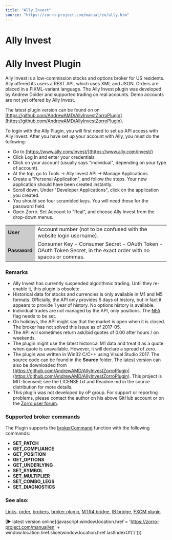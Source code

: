 ```yaml
---
title: "Ally Invest"
source: "https://zorro-project.com/manual/en/ally.htm"
---
```


# Ally Invest

# Ally Invest Plugin

Ally Invest is a low-commission stocks and options broker for US residents. Ally offered its users a REST API, which uses XML and JSON. Orders are placed in a FIXML-variant language. The Ally Invest plugin was developed by Andrew Dolder and supported trading on real accounts. Demo accounts are not yet offered by Ally Invest.

The latest plugin version can be found on on [https://github.com/AndrewAMD/AllyInvestZorroPlugin](https://github.com/AndrewAMD/AllyInvestZorroPlugin).

To login with the Ally Plugin, you will first need to set up API access with Ally Invest. After you have set up your account with Ally, you must do the following:

*   Go to [https://www.ally.com/invest/](https://www.ally.com/invest/)
*   Click Log In and enter your credentials
*   Click on your account (usually says "individual", depending on your type of account).
*   At the top, go to Tools -> Ally Invest API -> Manage Applications.
*   Create a "Personal Application", and follow the steps. Your new application should have been created instantly.
*   Scroll down. Under "Developer Applications", click on the application you created.
*   You should see four scrambled keys. You will need these for the password field.
*   Open Zorro. Set Account to "Real", and choose Ally Invest from the drop-down menus.

<table><tbody><tr><td style="background-color: #CCCCCC"><strong>User</strong></td><td>Account number (not to be confused with the website login username).</td></tr><tr><td style="background-color: #CCCCCC"><strong>Password</strong></td><td>Consumer Key - Consumer Secret - OAuth Token - OAuth Token Secret, in the exact order with no spaces or commas.</td></tr></tbody></table>

### Remarks

*   Ally Invest has currently suspended algorithmic trading. Until they re-enable it, this plugin is obsolete.
*   Historical data for stocks and currencies is only available in M1 and M5 formats. Officially, the API only provides 5 days of history, but in fact it appears to provide 1 year of history. No options history is available.
*   Individual trades are not managed by the API, only positions. The [NFA](018_TradeMode.md) flag needs to be set.
*   On holidays, the API might say that the market is open when it is closed. The broker has not solved this issue as of 2017-05.
*   The API will sometimes return ask/bid quotes of 0.00 after hours / on weekends.
*   The plugin might use the latest historical M1 data and treat it as a quote when quote is unavailable. However, it will declare a spread of zero.
*   The plugin was written in Win32 C/C++ using Visual Studio 2017. The source code can be found in the **Source** folder. The latest version can also be downloaded from [https://github.com/AndrewAMD/AllyInvestZorroPlugin](https://github.com/AndrewAMD/AllyInvestZorroPlugin). This project is MIT-licensed; see the LICENSE.txt and Readme.md in the source distribution for more details.
*   This plugin was not developed by oP group. For support or reporting problems, please contact the author on his above GitHub account or on the [Zorro user forum](http://www.opserver.de/ubb7/).

### Supported broker commands

The Plugin supports the [brokerCommand](113_brokerCommand.md) function with the following commands:

*   **SET\_PATCH**
*   **GET\_COMPLIANCE**
*   **GET\_POSITION**
*   **GET\_OPTIONS**
*   **GET\_UNDERLYING**
*   **SET\_SYMBOL**
*   **SET\_MULTIPLIER** 
*   **SET\_COMBO\_LEGS**
*   **SET\_DIAGNOSTICS**

### See also:

[Links](247_Links_Books.md), [order](111_order.md), [brokers](214_Brokers_Data_Feeds.md), [broker plugin](brokerplugin.md), [MTR4 bridge](mt4plugin.md), [IB bridge](062_DefineApi_LoadLibrary.md), [FXCM plugin](230_FXCM.md)

[► latest version online](javascript:window.location.href = 'https://zorro-project.com/manual/en' + window.location.href.slice\(window.location.href.lastIndexOf\('/'\)\))